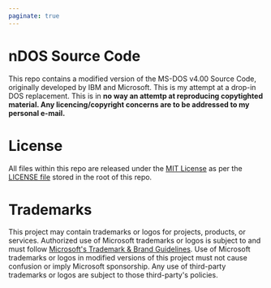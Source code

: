 ```yaml
---
paginate: true
---
```


# nDOS Source Code

This repo contains a modified version of the MS-DOS v4.00 Source Code, originally developed by IBM and Microsoft. 
This is my attempt at a drop-in DOS replacement.
This is in __no way an attemtp at reproducing copytighted material. Any licencing/copyright concerns are to be addressed to my personal e-mail.__

# License

All files within this repo are released under the [MIT License]( https://en.wikipedia.org/wiki/MIT_License) as per the [LICENSE file](https://github.com/Microsoft/MS-DOS/blob/main/LICENSE) stored in the root of this repo.

# Trademarks

This project may contain trademarks or logos for projects, products, or services. Authorized use of Microsoft
trademarks or logos is subject to and must follow
[Microsoft's Trademark & Brand Guidelines](https://www.microsoft.com/legal/intellectualproperty/trademarks/usage/general).
Use of Microsoft trademarks or logos in modified versions of this project must not cause confusion or imply Microsoft sponsorship.
Any use of third-party trademarks or logos are subject to those third-party's policies.
